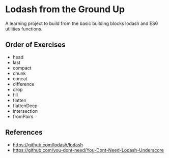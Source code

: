 # Lodash from the Ground Up

A learning project to build from the basic building blocks lodash and ES6 utilities functions.

## Order of Exercises

- head
- last
- compact
- chunk
- concat
- difference
- drop
- fill
- flatten
- flattenDeep
- intersection
- fromPairs

## References

- https://github.com/lodash/lodash
- https://github.com/you-dont-need/You-Dont-Need-Lodash-Underscore
